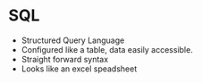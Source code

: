 # SQL
- Structured Query Language
- Configured like a table, data easily accessible.
- Straight forward syntax
- Looks like an excel speadsheet
